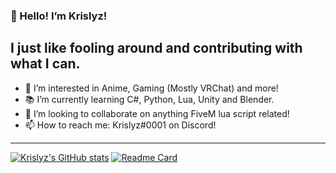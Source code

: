 ### 👋 Hello! I’m Krislyz!
## I just like fooling around and contributing with what I can.
- 👀 I’m interested in Anime, Gaming (Mostly VRChat) and more!
- 📚 I’m currently learning C#, Python, Lua, Unity and Blender.
- 💞️ I’m looking to collaborate on anything FiveM lua script related!
- 📫 How to reach me: Krislyz#0001 on Discord!

---

[![Krislyz's GitHub stats](https://github-readme-stats.vercel.app/api?username=Krislyz&theme=radical)](https://github.com/Krislyz)
[![Readme Card](https://github-readme-stats.vercel.app/api/pin/?username=krislyz&repo=github-readme-stats)](https://github.com/anuraghazra/github-readme-stats)
